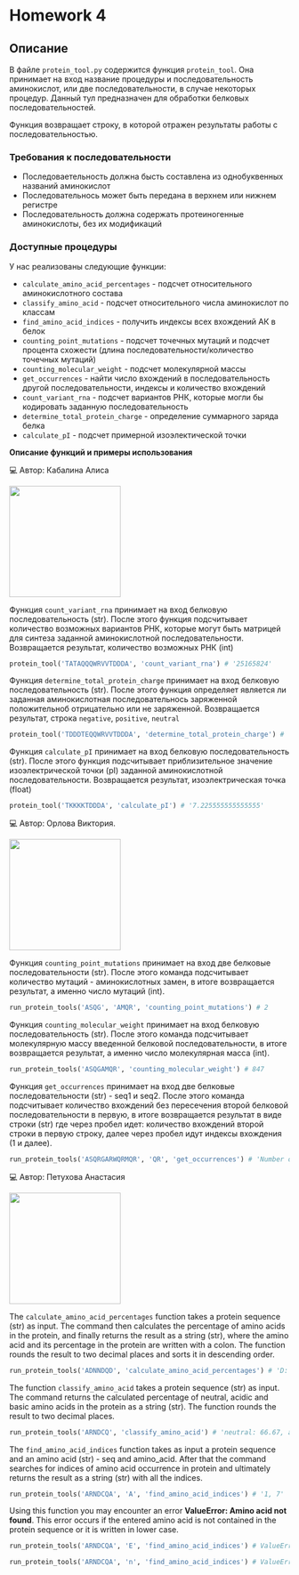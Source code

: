 # Homework 4
## Описание
В файле `protein_tool.py` содержится функция `protein_tool`. Она принимает на вход название процедуры и последовательность аминокислот, или две последовательности, в случае некоторых процедур. Данный тул предназначен для обработки белковых последовательностей. 

Функция возвращает строку, в которой отражен результаты работы с последовательностью. 

### Требования к последовательности

- Последоваетельность должна бысть составлена из однобуквенных названий аминокислот
- Последовательнось может быть передана в верхнем или нижнем регистре
- Последовательность должна содержать протеиногенные аминокислоты, без их модификаций

### Доступные процедуры 

У нас реализованы следующие функции:

- `calculate_amino_acid_percentages` - подсчет относительного аминокислотного состава
- `classify_amino_acid` - подсчет относительного числа аминокислот по классам
- `find_amino_acid_indices` - получить индексы всех вхождений АК в белок
- `counting_point_mutations` - подсчет точечных мутаций и подсчет процента схожеcти (длина последовательности/количество точечных мутаций)
- `counting_molecular_weight` - подсчет молекулярной массы
- `get_occurrences` - найти число вхождений в последовательность другой последовательности, индексы и количество вхождений
- `count_variant_rna` - подсчет вариантов РНК, которые могли бы кодировать заданную последовательность
- `determine_total_protein_charge` - определение суммарного заряда белка
- `calculate_pI` - подсчет примерной изоэлектической точки


**Описание функций и примеры использования**

:computer: Автор: Кабалина Алиса

<img src="https://i.pinimg.com/originals/90/89/ab/9089ab65566a39fa1f9a7ef1f1426ab4.jpg" width="200" height="200">

Функция `count_variant_rna` принимает на вход белковую последовательность (str). После этого функция подсчитывает количество возможных вариантов РНК, которые могут быть матрицей для синтеза заданной аминокислотной последовательности. Возвращается результат, количество возможных РНК (int)
```python
protein_tool('TATAQQQWRVVTDDDA', 'count_variant_rna') # '25165824'
```

Функция `determine_total_protein_charge` принимает на вход белковую последовательность (str). После этого функция определяет является ли заданная аминокислотная последовательнось заряженной положительноб отрицательно или не заряженной. Возвращается результат, строка `negative`, `positive`, `neutral`
```python
protein_tool('TDDDTEQQWRVVTDDDA', 'determine_total_protein_charge') # 'negative'
```

Функция `calculate_pI` принимает на вход белковую последовательность (str). После этого функция подсчитывает приблизительное значение изоэлектрической точки (pI) заданной аминокислотной последовательности. Возвращается результат, изоэлектрическая точка (float)
```python
protein_tool('TKKKKTDDDA', 'calculate_pI') # '7.225555555555555'
```

:computer: Автор: Орлова Виктория.

<img src="https://www.meme-arsenal.com/memes/6e7a90e11e31bbe40c15cdff7e442c92.jpg" width="200" height="200">


Функция `counting_point_mutations` принимает на вход две белковые последовательности (str). После этого команда подсчитывает количество мутаций - аминокислотных замен, в итоге возвращается результат, а именно число мутаций (int).
```python
run_protein_tools('ASQG', 'AMQR', 'counting_point_mutations') # 2
```

Функция `counting_molecular_weight` принимает на вход белковую последовательность (str). После этого команда подсчитывает молекулярную массу введенной белковой последовательности, в итоге возвращается результат, а именно число молекулярная масса (int).
```python
run_protein_tools('ASQGAMQR', 'counting_molecular_weight') # 847
```

Функция `get_occurrences` принимает на вход две белковые последовательности (str) - seq1 и seq2. После этого команда подсчитывает количество вхождений без пересечения второй белковой последовательности в первую, в итоге возвращается результат в виде строки (str) где через пробел идет: количество вхождений второй строки в первую строку, далее через пробел идут индексы вхождения (1 и далее).
```python
run_protein_tools('ASQRGARWQRMQR', 'QR', 'get_occurrences') # 'Number of occurrences: 3; indexes: 3, 9, 12'
```


:computer: Автор: Петухова Анастасия

<img src="https://www.meme-arsenal.com/memes/f07e3014f46a7e8f107c35f3bfc446a6.jpg" width="200" height="200">


The `calculate_amino_acid_percentages` function takes a protein sequence (str) as input. The command then calculates the percentage of amino acids in the protein, and finally returns the result as a string (str), where the amino acid and its percentage in the protein are written with a colon. The function rounds the result to two decimal places and sorts it in descending order.
```python
run_protein_tools('ADNNDQD', 'calculate_amino_acid_percentages') # 'D: 42.86, N: 28.57, A: 14.29, Q: 14.29'
```

The function `classify_amino_acid` takes a protein sequence (str) as input. The command returns the calculated percentage of neutral, acidic and basic amino acids in the protein as a string (str). The function rounds the result to two decimal places.
```python
run_protein_tools('ARNDCQ', 'classify_amino_acid') # 'neutral: 66.67, acidic: 16.67, basic: 16.67'
```

The `find_amino_acid_indices` function takes as input a protein sequence and an amino acid (str) - seq and amino_acid. After that the command searches for indices of amino acid occurrence in protein and ultimately returns the result as a string (str) with all the indices.
```python
run_protein_tools('ARNDCQA', 'A', 'find_amino_acid_indices') # '1, 7'
```
Using this function you may encounter an error **ValueError: Amino acid not found**.
This error occurs if the entered amino acid is not contained in the protein sequence or it is written in lower case.
```python
run_protein_tools('ARNDCQA', 'E', 'find_amino_acid_indices') # ValueError: Amino acid not found
```
```python
run_protein_tools('ARNDCQA', 'n', 'find_amino_acid_indices') # ValueError: Amino acid not found
```
